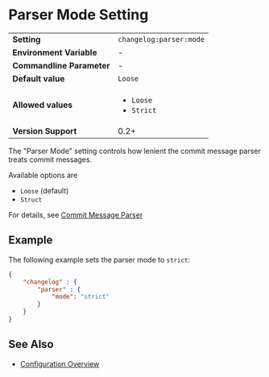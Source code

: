 # Parser Mode Setting

<table>
    <tr>
        <td><b>Setting</b></td>
        <td><code>changelog:parser:mode</code></td>
    </tr>
    <tr>
        <td><b>Environment Variable</b></td>
        <td>-</td>
    </tr>
    <tr>
        <td><b>Commandline Parameter</b></td>
        <td>-</td>
    </tr>
    <tr>
        <td><b>Default value</b></td>
        <td>
            <code>Loose</code>
        </td>
    </tr>
    <tr>
        <td><b>Allowed values</b></td>
        <td>
            <ul>
                <li><code>Loose</code></li>
                <li><code>Strict</code></li>
            </ul>
        </td>
    </tr>
    <tr>
        <td><b>Version Support</b></td>
        <td>0.2+</td>
    </tr>
</table>

The "Parser Mode" setting controls how lenient the commit message parser treats commit messages.

Available options are

- `Loose` (default)
- `Struct`

For details, see [Commit Message Parser](../../commit-message-parser.md)

## Example

The following example sets the parser mode to `strict`:

```json
{
    "changelog" : {
        "parser" : {
            "mode": "strict"
        }
    }
}
```

## See Also

- [Configuration Overview](../../configuration.md)
